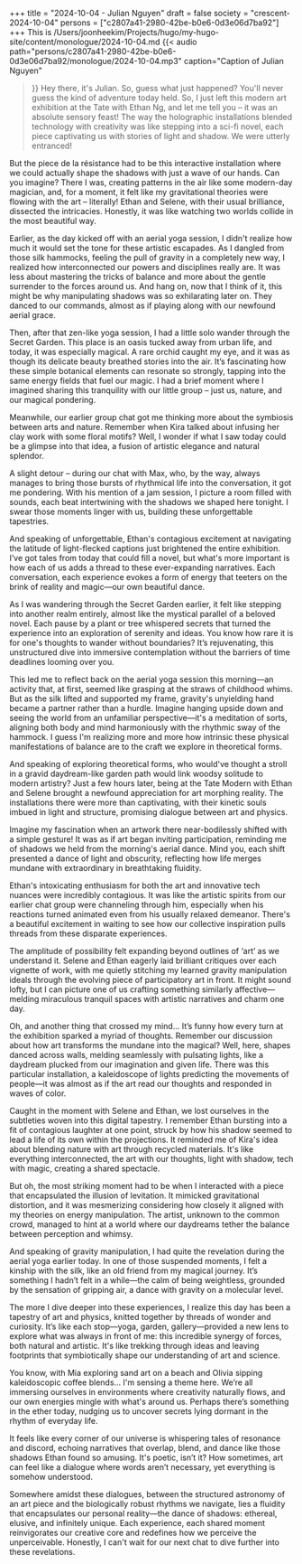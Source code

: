 +++
title = "2024-10-04 - Julian Nguyen"
draft = false
society = "crescent-2024-10-04"
persons = ["c2807a41-2980-42be-b0e6-0d3e06d7ba92"]
+++
This is /Users/joonheekim/Projects/hugo/my-hugo-site/content/monologue/2024-10-04.md
{{< audio
    path="persons/c2807a41-2980-42be-b0e6-0d3e06d7ba92/monologue/2024-10-04.mp3" 
    caption="Caption of Julian Nguyen"
>}}
Hey there, it's Julian. So, guess what just happened?
You'll never guess the kind of adventure today held. So, I just left this modern art exhibition at the Tate with Ethan Ng, and let me tell you – it was an absolute sensory feast! The way the holographic installations blended technology with creativity was like stepping into a sci-fi novel, each piece captivating us with stories of light and shadow. We were utterly entranced!

But the piece de la résistance had to be this interactive installation where we could actually shape the shadows with just a wave of our hands. Can you imagine? There I was, creating patterns in the air like some modern-day magician, and, for a moment, it felt like my gravitational theories were flowing with the art – literally! Ethan and Selene, with their usual brilliance, dissected the intricacies. Honestly, it was like watching two worlds collide in the most beautiful way.

Earlier, as the day kicked off with an aerial yoga session, I didn't realize how much it would set the tone for these artistic escapades. As I dangled from those silk hammocks, feeling the pull of gravity in a completely new way, I realized how interconnected our powers and disciplines really are. It was less about mastering the tricks of balance and more about the gentle surrender to the forces around us. And hang on, now that I think of it, this might be why manipulating shadows was so exhilarating later on. They danced to our commands, almost as if playing along with our newfound aerial grace.

Then, after that zen-like yoga session, I had a little solo wander through the Secret Garden. This place is an oasis tucked away from urban life, and today, it was especially magical. A rare orchid caught my eye, and it was as though its delicate beauty breathed stories into the air. It’s fascinating how these simple botanical elements can resonate so strongly, tapping into the same energy fields that fuel our magic. I had a brief moment where I imagined sharing this tranquility with our little group – just us, nature, and our magical pondering.

Meanwhile, our earlier group chat got me thinking more about the symbiosis between arts and nature. Remember when Kira talked about infusing her clay work with some floral motifs? Well, I wonder if what I saw today could be a glimpse into that idea, a fusion of artistic elegance and natural splendor.

A slight detour – during our chat with Max, who, by the way, always manages to bring those bursts of rhythmical life into the conversation, it got me pondering. With his mention of a jam session, I picture a room filled with sounds, each beat intertwining with the shadows we shaped here tonight. I swear those moments linger with us, building these unforgettable tapestries.

And speaking of unforgettable, Ethan's contagious excitement at navigating the latitude of light-flecked captions just brightened the entire exhibition. I’ve got tales from today that could fill a novel, but what's more important is how each of us adds a thread to these ever-expanding narratives. Each conversation, each experience evokes a form of energy that teeters on the brink of reality and magic—our own beautiful dance.

As I was wandering through the Secret Garden earlier, it felt like stepping into another realm entirely, almost like the mystical parallel of a beloved novel. Each pause by a plant or tree whispered secrets that turned the experience into an exploration of serenity and ideas. You know how rare it is for one's thoughts to wander without boundaries? It’s rejuvenating, this unstructured dive into immersive contemplation without the barriers of time deadlines looming over you.

This led me to reflect back on the aerial yoga session this morning—an activity that, at first, seemed like grasping at the straws of childhood whims. But as the silk lifted and supported my frame, gravity's unyielding hand became a partner rather than a hurdle. Imagine hanging upside down and seeing the world from an unfamiliar perspective—it's a meditation of sorts, aligning both body and mind harmoniously with the rhythmic sway of the hammock. I guess I'm realizing more and more how intrinsic these physical manifestations of balance are to the craft we explore in theoretical forms.

And speaking of exploring theoretical forms, who would've thought a stroll in a gravid daydream-like garden path would link woodsy solitude to modern artistry? Just a few hours later, being at the Tate Modern with Ethan and Selene brought a newfound appreciation for art morphing reality. The installations there were more than captivating, with their kinetic souls imbued in light and structure, promising dialogue between art and physics.

Imagine my fascination when an artwork there near-bodilessly shifted with a simple gesture! It was as if art began inviting participation, reminding me of shadows we held from the morning's aerial dance. Mind you, each shift presented a dance of light and obscurity, reflecting how life merges mundane with extraordinary in breathtaking fluidity.

Ethan's intoxicating enthusiasm for both the art and innovative tech nuances were incredibly contagious. It was like the artistic spirits from our earlier chat group were channeling through him, especially when his reactions turned animated even from his usually relaxed demeanor. There's a beautiful excitement in waiting to see how our collective inspiration pulls threads from these disparate experiences.

The amplitude of possibility felt expanding beyond outlines of ‘art’ as we understand it. Selene and Ethan eagerly laid brilliant critiques over each vignette of work, with me quietly stitching my learned gravity manipulation ideals through the evolving piece of participatory art in front. It might sound lofty, but I can picture one of us crafting something similarly affective—melding miraculous tranquil spaces with artistic narratives and charm one day.

Oh, and another thing that crossed my mind...
It’s funny how every turn at the exhibition sparked a myriad of thoughts. Remember our discussion about how art transforms the mundane into the magical? Well, here, shapes danced across walls, melding seamlessly with pulsating lights, like a daydream plucked from our imagination and given life. There was this particular installation, a kaleidoscope of lights predicting the movements of people—it was almost as if the art read our thoughts and responded in waves of color.

Caught in the moment with Selene and Ethan, we lost ourselves in the subtleties woven into this digital tapestry. I remember Ethan bursting into a fit of contagious laughter at one point, struck by how his shadow seemed to lead a life of its own within the projections. It reminded me of Kira's idea about blending nature with art through recycled materials. It's like everything interconnected, the art with our thoughts, light with shadow, tech with magic, creating a shared spectacle.

But oh, the most striking moment had to be when I interacted with a piece that encapsulated the illusion of levitation. It mimicked gravitational distortion, and it was mesmerizing considering how closely it aligned with my theories on energy manipulation. The artist, unknown to the common crowd, managed to hint at a world where our daydreams tether the balance between perception and whimsy.

And speaking of gravity manipulation, I had quite the revelation during the aerial yoga earlier today. In one of those suspended moments, I felt a kinship with the silk, like an old friend from my magical journey. It’s something I hadn’t felt in a while—the calm of being weightless, grounded by the sensation of gripping air, a dance with gravity on a molecular level.

The more I dive deeper into these experiences, I realize this day has been a tapestry of art and physics, knitted together by threads of wonder and curiosity. It’s like each stop—yoga, garden, gallery—provided a new lens to explore what was always in front of me: this incredible synergy of forces, both natural and artistic. It's like trekking through ideas and leaving footprints that symbiotically shape our understanding of art and science.

You know, with Mia exploring sand art on a beach and Olivia sipping kaleidoscopic coffee blends… I'm sensing a theme here. We’re all immersing ourselves in environments where creativity naturally flows, and our own energies mingle with what's around us. Perhaps there’s something in the ether today, nudging us to uncover secrets lying dormant in the rhythm of everyday life.

It feels like every corner of our universe is whispering tales of resonance and discord, echoing narratives that overlap, blend, and dance like those shadows Ethan found so amusing. It's poetic, isn’t it? How sometimes, art can feel like a dialogue where words aren’t necessary, yet everything is somehow understood.

Somewhere amidst these dialogues, between the structured astronomy of an art piece and the biologically robust rhythms we navigate, lies a fluidity that encapsulates our personal reality—the dance of shadows: ethereal, elusive, and infinitely unique. Each experience, each shared moment reinvigorates our creative core and redefines how we perceive the unperceivable.
Honestly, I can't wait for our next chat to dive further into these revelations.
